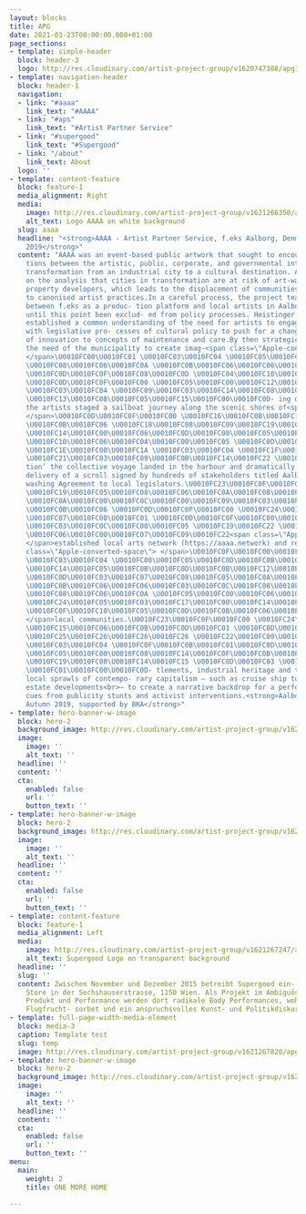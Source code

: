 ```yaml
---
layout: blocks
title: APG
date: 2021-03-23T00:00:00.000+01:00
page_sections:
- template: simple-header
  block: header-3
  logo: http://res.cloudinary.com/artist-project-group/v1620747308/apg1/APG_Logo_Dev_V12_3A1_x1200_en9j2o.png
- template: navigation-header
  block: header-1
  navigation:
  - link: "#aaaa"
    link_text: "#AAAA"
  - link: "#aps"
    link_text: "#Artist Partner Service"
  - link: "#supergood"
    link_text: "#Supergood"
  - link: "/about"
    link_text: About
  logo: ''
- template: content-feature
  block: feature-1
  media_alignment: Right
  media:
    image: http://res.cloudinary.com/artist-project-group/v1621266350/apg1/AAAA_logo_on_white_bg_1_tz4ngv.png
    alt_text: Logo AAAA on white background
  slug: aaaa
  headline: "<strong>AAAA - Artist Partner Service, f.eks Aalborg, Denmark, Autumn
    2019</strong>"
  content: "AAAA was an event-based public artwork that sought to encourage interac-
    tions between the artistic, public, corporate, and governmental interests in Aalborg’s
    transformation from an industrial city to a cultural destination. AAAA was based
    on the analysis that cities in transformation are at risk of art-wash- ing by
    property developers, which leads to the displacement of communities and the defaulting
    to canonised artist practices.In a careful process, the project team forged links
    between f.eks as a produc- tion platform and local artists in Aalborg who had
    until this point been exclud- ed from policy processes. Heistinger and Garnicnig
    established a common understanding of the need for artists to engage actively
    with legislative pro- cesses of cultural policy to push for a change from concepts
    of innovation to concepts of maintenance and care.By then strategically incorporating
    the need of the municipality to create imag-<span class=\"Apple-converted-space\">
    </span>\U0010FC00\U0010FC01 \U0010FC03\U0010FC04 \U0010FC05\U0010FC00\U0010FC06\U0010FC00\U0010FC07\U0010FC08\U0010FC09
    \U0010FC08\U0010FC06\U0010FC0A \U0010FC0B\U0010FC06\U0010FC06\U0010FC03\U0010FC0C\U0010FC08\U0010FC0D\U0010FC0B\U0010FC03\U0010FC06\U0010FC0E
    \U0010FC0D\U0010FC0F\U0010FC08\U0010FC0D \U0010FC04\U0010FC10\U0010FC09\U0010FC11\U0010FC09\U0010FC09
    \U0010FC0D\U0010FC0F\U0010FC00 \U0010FC05\U0010FC00\U0010FC12\U0010FC10\U0010FC0B\U0010FC05\U0010FC00\U0010FC13\U0010FC00\U0010FC06\U0010FC0D\U0010FC01
    \U0010FC03\U0010FC04 \U0010FC09\U0010FC03\U0010FC14\U0010FC08\U0010FC0D\U0010FC0B\U0010FC03\U0010FC06
    \U0010FC13\U0010FC08\U0010FC05\U0010FC15\U0010FC00\U0010FC0D- ing directives,
    the artists staged a sailboat journey along the scenic shores of<span class=\"Apple-converted-space\">
    </span>\U0010FC0D\U0010FC0F\U0010FC00 \U0010FC16\U0010FC0B\U0010FC13\U0010FC04\U0010FC17\U0010FC03\U0010FC05\U0010FC0A
    \U0010FC0B\U0010FC06 \U0010FC18\U0010FC08\U0010FC09\U0010FC19\U0010FC03\U0010FC05\U0010FC1A\U0010FC1B\U0010FC01
    \U0010FC14\U0010FC00\U0010FC06\U0010FC0D\U0010FC00\U0010FC05\U0010FC1C \U0010FC1D\U0010FC08\U0010FC09\U0010FC0B\U0010FC06\U0010FC1A
    \U0010FC10\U0010FC06\U0010FC0A\U0010FC00\U0010FC05 \U0010FC0D\U0010FC0F\U0010FC00
    \U0010FC1E\U0010FC08\U0010FC1A \U0010FC03\U0010FC04 \U0010FC1F\U0010FC1D\U0010FC20
    \U0010FC21\U0010FC03\U0010FC09\U0010FC0B\U0010FC14\U0010FC22 \U0010FC23\U0010FC05\U0010FC08\U0010FC06\U0010FC01\U0010FC04\U0010FC03\U0010FC05\U0010FC13\U0010FC08-
    tion’ the collective voyage landed in the harbour and dramatically staged the
    delivery of a scroll signed by hundreds of stakeholders titled Aalborg Anti-Art-
    washing Agreement to local legislators.\U0010FC23\U0010FC0F\U0010FC00 \U0010FC18\U0010FC18\U0010FC18\U0010FC18
    \U0010FC19\U0010FC05\U0010FC08\U0010FC06\U0010FC0A\U0010FC0B\U0010FC06\U0010FC1A
    \U0010FC0A\U0010FC00\U0010FC0C\U0010FC00\U0010FC09\U0010FC03\U0010FC24\U0010FC00\U0010FC0A
    \U0010FC0B\U0010FC06 \U0010FC0D\U0010FC0F\U0010FC00 \U0010FC24\U0010FC05\U0010FC03\U0010FC14\U0010FC00\U0010FC01\U0010FC01
    \U0010FC07\U0010FC08\U0010FC01 \U0010FC0D\U0010FC0F\U0010FC00\U0010FC06 \U0010FC0D\U0010FC08\U0010FC15\U0010FC00\U0010FC06
    \U0010FC03\U0010FC0C\U0010FC00\U0010FC05 \U0010FC19\U0010FC22 \U0010FC0D\U0010FC0F\U0010FC00
    \U0010FC06\U0010FC00\U0010FC07\U0010FC09\U0010FC22<span class=\"Apple-converted-space\">
    </span>established local arts network (https://aaaa.network) and remains the arrow<span
    class=\"Apple-converted-space\"> </span>\U0010FC0F\U0010FC00\U0010FC08\U0010FC0A
    \U0010FC03\U0010FC04 \U0010FC08\U0010FC05\U0010FC0D\U0010FC0B\U0010FC01\U0010FC0D\U0010FC0B\U0010FC14
    \U0010FC14\U0010FC05\U0010FC0B\U0010FC0D\U0010FC0B\U0010FC12\U0010FC10\U0010FC00
    \U0010FC0D\U0010FC03\U0010FC07\U0010FC08\U0010FC05\U0010FC0A\U0010FC01 \U0010FC10\U0010FC05\U0010FC19\U0010FC08\U0010FC06
    \U0010FC0B\U0010FC06\U0010FC06\U0010FC03\U0010FC0C\U0010FC08\U0010FC0D\U0010FC0B\U0010FC03\U0010FC06
    \U0010FC08\U0010FC06\U0010FC0A \U0010FC05\U0010FC00\U0010FC06\U0010FC00\U0010FC07\U0010FC08\U0010FC09
    \U0010FC24\U0010FC05\U0010FC03\U0010FC17\U0010FC00\U0010FC14\U0010FC0D\U0010FC01
    \U0010FC0F\U0010FC10\U0010FC05\U0010FC0D\U0010FC0B\U0010FC06\U0010FC1A<span class=\"Apple-converted-space\">
    </span>local communities.\U0010FC23\U0010FC0F\U0010FC00 \U0010FC24\U0010FC05\U0010FC03\U0010FC17\U0010FC00\U0010FC14\U0010FC0D
    \U0010FC15\U0010FC06\U0010FC0B\U0010FC0D\U0010FC01 \U0010FC0D\U0010FC03\U0010FC1A\U0010FC00\U0010FC0D\U0010FC0F\U0010FC00\U0010FC05
    \U0010FC25\U0010FC26\U0010FC26\U0010FC26 \U0010FC22\U0010FC00\U0010FC08\U0010FC05\U0010FC01
    \U0010FC03\U0010FC04 \U0010FC0F\U0010FC0B\U0010FC01\U0010FC0D\U0010FC03\U0010FC05\U0010FC22\U0010FC0E
    \U0010FC05\U0010FC00\U0010FC08\U0010FC14\U0010FC0F\U0010FC0B\U0010FC06\U0010FC1A
    \U0010FC19\U0010FC08\U0010FC14\U0010FC15 \U0010FC0D\U0010FC03 \U0010FC0C\U0010FC0B\U0010FC15\U0010FC0B\U0010FC06\U0010FC1A
    \U0010FC01\U0010FC00\U0010FC0D- tlements, industrial heritage and the particular
    local sprawls of contempo- rary capitalism – such as cruise ship tourism and real
    estate developments<br>– to create a narrative backdrop for a performance taking
    cues from publicity stunts and activist interventions.<strong>Aalborg, Denmark,
    Autumn 2019, supported by BKA</strong>"
- template: hero-banner-w-image
  block: hero-2
  background_image: http://res.cloudinary.com/artist-project-group/v1621247701/apg1/artistpartnerservice_locationpost_uqof3l.jpg
  image:
    image: ''
    alt_text: ''
  headline: ''
  content: ''
  cta:
    enabled: false
    url: ''
    button_text: ''
- template: hero-banner-w-image
  block: hero-2
  background_image: http://res.cloudinary.com/artist-project-group/v1621244519/apg1/049_SG_Prem_DSC01109_krtwys.jpg
  image:
    image: ''
    alt_text: ''
  headline: ''
  content: ''
  cta:
    enabled: false
    url: ''
    button_text: ''
- template: content-feature
  block: feature-1
  media_alignment: Left
  media:
    image: http://res.cloudinary.com/artist-project-group/v1621267247/apg1/Supergood_logo_on_bg_2_pdi3iq.png
    alt_text: Supergood Logo on transparent background
  headline: ''
  slug: ''
  content: Zwischen November und Dezember 2015 betreibt Supergood ein- en Concept
    Store in der Sechshauserstrasse, 1150 Wien. Als Projekt im Ambiguösen Feld zwischen
    Produkt und Performance werden dort radikale Body Performances, wohlschmeckendes
    Flugfrucht- sorbet und ein anspruchsvolles Kunst- und Politikdiskursprogramm präsentiert.
- template: full-page-width-media-element
  block: media-3
  caption: Template test
  slug: temp
  image: http://res.cloudinary.com/artist-project-group/v1621267820/apg1/AAAA_web-4025_ys6oja.jpg
- template: hero-banner-w-image
  block: hero-2
  background_image: http://res.cloudinary.com/artist-project-group/v1621267820/apg1/AAAA_NF__4238_rx5hfv.jpg
  image:
    image: ''
    alt_text: ''
  headline: ''
  content: ''
  cta:
    enabled: false
    url: ''
    button_text: ''
menu:
  main:
    weight: 2
    title: ONE MORE HOME

---
```

